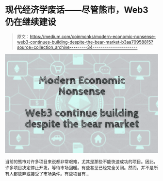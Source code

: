 # 现代经济学废话——尽管熊市，Web3 仍在继续建设

> 原文：<https://medium.com/coinmonks/modern-economic-nonsense-web3-continues-building-despite-the-bear-market-b3aa70958815?source=collection_archive---------34----------------------->

![](img/79b9c753af1a706a9ef11d68b38a211e.png)

当前的熊市对许多项目来说都非常艰难，尤其是那些不能快速成功的项目。因此，许多项目决定停止开发，等待市场回暖。有些甚至已经完全关闭。然而，并不是所有人都放弃或接受了市场条件。有些项目有…